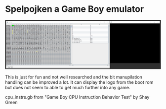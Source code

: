 # Spelpojken a Game Boy emulator

![Alt Text](https://github.com/adajoh/Spelpojken/raw/master/spelpojken.gif)



This is just for fun and not well researched and the bit manupilation handling can be improved a lot.
It can display the logo from the boot rom but does not seem to able to get much further into any game.


cpu_instrs.gb  from "Game Boy CPU Instruction Behavior Test" by Shay Green